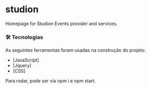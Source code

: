 # studion
Homepage for Studion Events provider and services.


### 🛠 Tecnologias

As seguintes ferramentas foram usadas na construção do projeto:

- [JavaScript]
- [Jquery]
- [CSS]

Para rodar, pode ser via npm i e npm start. 
